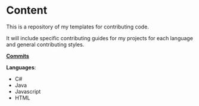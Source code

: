 # Content
This is a repository of my templates for contributing code.

It will include specific contributing guides for my projects for each language and general contributing styles.

[**Commits**](commits.md)

**Languages**:
- C#
- Java
- Javascript
- HTML
